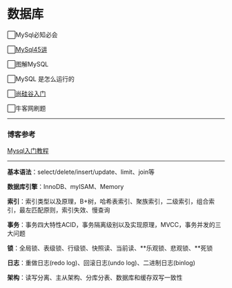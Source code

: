 数据库
===

⬜MySql必知必会

⬜[MySql45讲](https://funnylog.gitee.io/mysql45/)

⬜图解MySQL

⬜MySQL 是怎么运行的

⬜[尚硅谷入门](https://www.bilibili.com/video/BV12b411K7Zu/?vd_source=98edb319e59affabde4d9cb2731826cd)

⬜牛客网刷题

---

<h3>博客参考</h3>

[Mysql入门教程](https://wangchujiang.com/mysql-tutorial/#)

---

**基本语法**：select/delete/insert/update、limit、join等

**数据库引擎**：InnoDB、myISAM、Memory

**索引**：索引类型以及原理，B+树，哈希表索引、聚族索引，二级索引，组合索引，最左匹配原则，索引失效、慢查询

**事务**：事务四大特性ACID，事务隔离级别以及实现原理，MVCC，事务并发的三大问题

**锁**：全局锁、表级锁、行级锁、快照读、当前读、**乐观锁、悲观锁、**死锁

**日志**：重做日志(redo log)、回滚日志(undo log)、二进制日志(binlog)

**架构**：读写分离、主从架构、分库分表、数据库和缓存双写一致性



